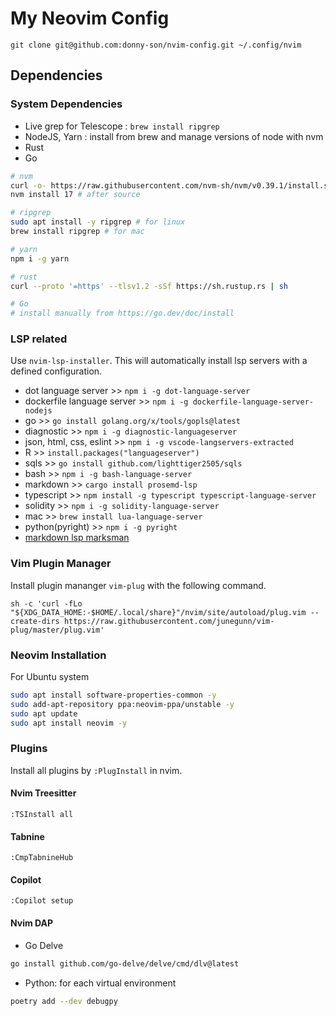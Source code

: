 # My Neovim Config

```
git clone git@github.com:donny-son/nvim-config.git ~/.config/nvim
```

## Dependencies

### System Dependencies


- Live grep for Telescope : `brew install ripgrep`
- NodeJS, Yarn : install from brew and manage versions of node with nvm
- Rust
- Go

```bash
# nvm
curl -o- https://raw.githubusercontent.com/nvm-sh/nvm/v0.39.1/install.sh | bash
nvm install 17 # after source

# ripgrep
sudo apt install -y ripgrep # for linux
brew install ripgrep # for mac

# yarn
npm i -g yarn

# rust
curl --proto '=https' --tlsv1.2 -sSf https://sh.rustup.rs | sh

# Go
# install manually from https://go.dev/doc/install
```

### LSP related

Use `nvim-lsp-installer`. This will automatically install lsp servers with a defined configuration.

- dot language server >> `npm i -g dot-language-server`
- dockerfile language server >> `npm i -g dockerfile-language-server-nodejs`
- go >> `go install golang.org/x/tools/gopls@latest`
- diagnostic >> `npm i -g diagnostic-languageserver`
- json, html, css, eslint >> `npm i -g vscode-langservers-extracted`
- R >> `install.packages("languageserver")`
- sqls >> `go install github.com/lighttiger2505/sqls`
- bash >> `npm i -g bash-language-server`
- markdown >> `cargo install prosemd-lsp`
- typescript >> `npm install -g typescript typescript-language-server`
- solidity >> `npm i -g solidity-language-server`
- mac >> `brew install lua-language-server`
- python(pyright) >> `npm i -g pyright`
- [markdown lsp marksman](https://github.com/artempyanykh/marksman/releases)

### Vim Plugin Manager

Install plugin mananger `vim-plug` with the following command.

```
sh -c 'curl -fLo "${XDG_DATA_HOME:-$HOME/.local/share}"/nvim/site/autoload/plug.vim --create-dirs https://raw.githubusercontent.com/junegunn/vim-plug/master/plug.vim'
```

### Neovim Installation

For Ubuntu system

```bash
sudo apt install software-properties-common -y
sudo add-apt-repository ppa:neovim-ppa/unstable -y
sudo apt update
sudo apt install neovim -y
```

### Plugins

Install all plugins by `:PlugInstall` in nvim.

#### Nvim Treesitter

`:TSInstall all`

#### Tabnine

`:CmpTabnineHub`

#### Copilot

`:Copilot setup`

#### Nvim DAP

- Go Delve

```bash
go install github.com/go-delve/delve/cmd/dlv@latest
```

- Python: for each virtual environment

```bash
poetry add --dev debugpy
```

